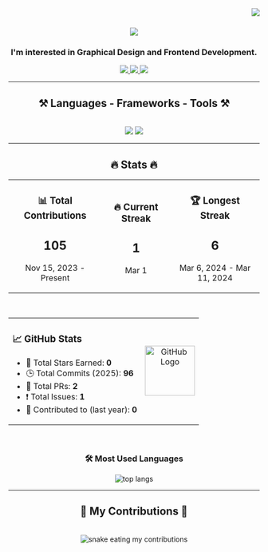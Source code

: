 <img align="right" src="https://visitor-badge.laobi.icu/badge?page_id=notfirsttt.notfirsttt" />

<h1 align="center">
    <img src="https://readme-typing-svg.herokuapp.com/?font=Audiowide&size=35&center=true&vCenter=true&width=500&height=70&duration=4000&lines=Hi+Guys+👋;+I'm+Rizkulloh+Alpriyansah;&color=8B0000" />
</h1>

<h3 align="center">I'm interested in Graphical Design and Frontend Development.</h3>

<div align="center"> 
  <a href="mailto:rizkullahalfriansyah92@gmail.com">
    <img src="https://img.shields.io/badge/Gmail-333333?style=for-the-badge&logo=gmail&logoColor=red" />
  </a>
  <a href="https://linkedin.com/in/pedro-sales-muniz" target="_blank">
    <img src="https://img.shields.io/badge/LinkedIn-0077B5?style=for-the-badge&logo=linkedin&logoColor=white" />
  </a>
  <a href="https://notfirsttt.github.io" target="_blank">
    <img src="https://img.shields.io/badge/Portfolio-FF5722?style=for-the-badge&logo=todoist&logoColor=white" />
  </a>
</div>

<hr/>

<h2 align="center">⚒️ Languages - Frameworks - Tools ⚒️</h2>
<br/>
<div align="center">
    <img src="https://skillicons.dev/icons?i=react,bootstrap,html,css,vscode,github,figma,tailwind,git" />
    <img src="https://skillicons.dev/icons?i=go,python,cpp,github,ai,pr,mysql" /><br>
</div>

<hr/>

<h2 align="center">🔥 Stats 🔥</h2>
<div align="center">
  <table>
    <tr>
      <td align="center">
        <h3>📊 Total Contributions</h3>
        <h2>105</h2>
        <p>Nov 15, 2023 - Present</p>
      </td>
      <td align="center">
        <h3>🔥 Current Streak</h3>
        <h2>1</h2>
        <p>Mar 1</p>
      </td>
      <td align="center">
        <h3>🏆 Longest Streak</h3>
        <h2>6</h2>
        <p>Mar 6, 2024 - Mar 11, 2024</p>
      </td>
    </tr>
  </table>

  <br>

  <table>
    <tr>
      <td>
        <h3>📈 GitHub Stats</h3>
        <ul>
          <li>🌟 Total Stars Earned: <b>0</b></li>
          <li>🕒 Total Commits (2025): <b>96</b></li>
          <li>🔗 Total PRs: <b>2</b></li>
          <li>❗ Total Issues: <b>1</b></li>
          <li>📌 Contributed to (last year): <b>0</b></li>
        </ul>
      </td>
      <td align="center">
        <img src="https://github.com/fluidicon.png" width="100" alt="GitHub Logo"/>
      </td>
    </tr>
  </table>

  <br>

  <h3>🛠️ Most Used Languages</h3>
  <img src="https://github-readme-stats-git-masterrstaa-rickstaa.vercel.app/api/top-langs/?username=notfirsttt&hide=HTML&langs_count=8&layout=compact&theme=react&border_radius=10" alt="top langs" />
</div>

<hr/>

<div align="center">
  <h2>🐍 My Contributions 🐍</h2>
  <br>
  <img alt="snake eating my contributions" src="https://raw.githubusercontent.com/notfirsttt/notfirsttt/output/github-contribution-grid-snake.svg" />
</div>
